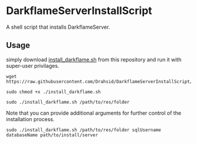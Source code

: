# DarkflameServerInstallScript
A shell script that installs DarkflameServer.

## Usage
simply download [install_darkflame.sh](install_darkflame.sh) from this repository and run it with super-user privilages.

```shell
wget https://raw.githubusercontent.com/Drahsid/DarkflameServerInstallScript/master/install_darkflame.sh

sudo chmod +x ./install_darkflame.sh

sudo ./install_darkflame.sh /path/to/res/folder
```

Note that you can provide additional arguments for further control of the installation process.

```
sudo ./install_darkflame.sh /path/to/res/folder sqlUsername databaseName path/to/install/server
```

